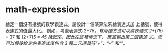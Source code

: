 # math-expression
給定一個沒有括號的數學表達式，請設計一個演算法來給表達式加 上括號，使得表達式的值最大化。 
例如，考慮表達式:2+7*5。有兩種方法可以將表達式 2+(7*5) = 37 和 (2+7)*5 = 45 括起來，因此在這種情況下，
應該輸出第二個表達 式。您可以假設給定的表達式僅包含 3 種二元運算符“+”、“-” 和“*”。

